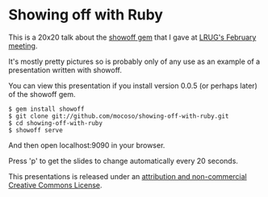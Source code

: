 # Showing off with Ruby #

This is a 20x20 talk about the [showoff gem](http://github.com/schacon/showoff)
that I gave at [LRUG's February meeting](http://lrug.org/meetings/2010/01/21/february-2010-meeting/).

It's mostly pretty pictures so is probably only of any use as an example of a presentation written
with showoff.

You can view this presentation if you install version 0.0.5 (or perhaps later) of the showoff gem.

    $ gem install showoff
    $ git clone git://github.com/mocoso/showing-off-with-ruby.git
    $ cd showing-off-with-ruby
    $ showoff serve

And then open localhost:9090 in your browser.

Press 'p' to get the slides to change automatically every 20 seconds.

This presentations is released under an [attribution and non-commercial Creative Commons License](http://creativecommons.org/licenses/by-nc/2.0/uk/).